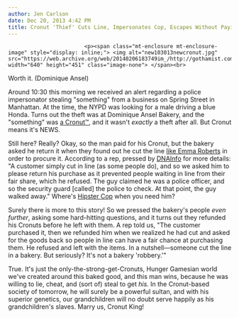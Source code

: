```yaml
---
author: Jen Carlson
date: Dec 20, 2013 4:42 PM
title: Cronut 'Thief' Cuts Line, Impersonates Cop, Escapes Without Paying
---
```



                            
                            
                            
                            <p><span class="mt-enclosure mt-enclosure-image" style="display: inline;"> <img alt="new103013newcronut.jpg" src="https://web.archive.org/web/20140206183749im_/http://gothamist.com/attachments/arts_jen/new103013newcronut.jpg" width="640" height="451" class="image-none"> </span><br>
<span class="photo_caption">Worth it. (Dominique Ansel)</span></p>

<p>Around 10:30 this morning we received an alert regarding a police impersonator stealing &quot;something&quot; from a business on Spring Street in Manhattan. At the time, the NYPD was looking for a male driving a blue Honda. Turns out the theft was at Dominique Ansel Bakery, and the &quot;something&quot; was <a href="https://web.archive.org/web/20140206183749/http://gothamist.com/tags/cronut">a Cronut&#x2122;</a>, and it wasn&apos;t <em>exactly</em> a theft after all. But Cronut means it&apos;s NEWS. </p>

<p>Still here? Really? Okay, so the man paid for his Cronut, but the bakery asked he return it when they found out he cut the line <a 2013="" href="" http:="" gothamist.com="" 08="" 09="" celebrity_emma_roberts_cruelly_reje.php"="">like Emma Roberts</a> in order to procure it. According to a rep, pressed by <a href="https://web.archive.org/web/20140206183749/http://www.dnainfo.com/new-york/20131220/soho/man-claims-be-police-officer-after-cutting-line-at-cronut-bakery">DNAInfo</a> for more details: &quot;A customer simply cut in line (as some people do), and so we asked him to please return his purchase as it prevented people waiting in line from their fair share, which he refused. The guy claimed he was a police officer, and so the security guard [called] the police to check. At that point, the guy walked away.&quot; Where&apos;s <a href="https://web.archive.org/web/20140206183749/http://gothamist.com/2013/08/21/hipster_cop_sent_on_cronut_patrol.php">Hipster Cop</a> when you need him?</p>

<p>Surely there is more to this story! So we pressed the bakery&apos;s people <em>even further</em>, asking some hard-hitting questions, and it turns out they refunded his Cronuts before he left with them. A rep told us, &quot;The customer purchased it, then we refunded him when we realized he had cut and asked for the goods back so people in line can have a fair chance at purchasing them. He refused and left with the items. In a nutshell&#x2014;someone cut the line in a bakery. But seriously? It&apos;s not a bakery &apos;robbery.&apos;&quot;</p>

<p>True. It&apos;s just the only-the-strong-get-Cronuts, Hunger Gamesian world we&apos;ve created around this baked good, and this man wins, because he was willing to lie, cheat, and (sort of) steal to get <em>his.</em> In the Cronut-based society of tomorrow, he will surely be a powerful sultan, and with his superior genetics, our grandchildren will no doubt serve happily as his grandchildren&apos;s slaves. Marry us, Cronut King!</p>
                            
                            
                            
